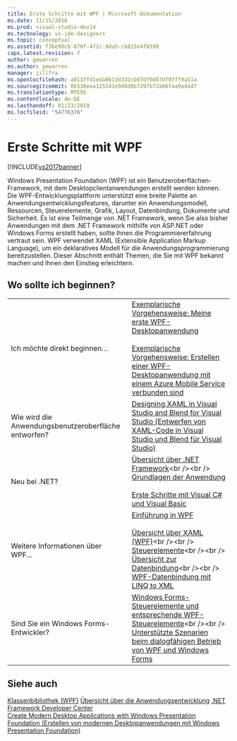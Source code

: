 ```yaml
---
title: Erste Schritte mit WPF | Microsoft-Dokumentation
ms.date: 11/15/2016
ms.prod: visual-studio-dev14
ms.technology: vs-ide-designers
ms.topic: conceptual
ms.assetid: f3be98cb-870f-472c-9da5-cb815e4f6598
caps.latest.revision: 7
author: gewarren
ms.author: gewarren
manager: jillfra
ms.openlocfilehash: a0137fd1eda8613d332cb07df0d87df97ff9a51a
ms.sourcegitcommit: 8b538eea125241e9d6d8b7297b72a66faa9a4a47
ms.translationtype: MTE95
ms.contentlocale: de-DE
ms.lasthandoff: 01/23/2019
ms.locfileid: "54776376"
---
```

# <a name="getting-started-with-wpf"></a>Erste Schritte mit WPF
[!INCLUDE[vs2017banner](../includes/vs2017banner.md)]

Windows Presentation Foundation (WPF) ist ein Benutzeroberflächen-Framework, mit dem Desktopclientanwendungen erstellt werden können. Die WPF-Entwicklungsplattform unterstützt eine breite Palette an Anwendungsentwicklungsfeatures, darunter ein Anwendungsmodell, Ressourcen, Steuerelemente, Grafik, Layout, Datenbindung, Dokumente und Sicherheit. Es ist eine Teilmenge von .NET Framework, wenn Sie also bisher Anwendungen mit dem .NET Framework mithilfe von ASP.NET oder Windows Forms erstellt haben, sollte Ihnen die Programmiererfahrung vertraut sein. WPF verwendet XAML (Extensible Application Markup Language), um ein deklaratives Modell für die Anwendungsprogrammierung bereitzustellen. Dieser Abschnitt enthält Themen, die Sie mit WPF bekannt machen und Ihnen den Einstieg erleichtern.  
  
## <a name="where-should-i-start"></a>Wo sollte ich beginnen?  
  
|||  
|-|-|  
|Ich möchte direkt beginnen…|[Exemplarische Vorgehensweise: Meine erste WPF-Desktopanwendung](../designers/walkthrough-my-first-wpf-desktop-application2.md)<br /><br /> [Exemplarische Vorgehensweise: Erstellen einer WPF-Desktopanwendung mit einem Azure Mobile Service verbunden sind](../designers/walkthrough-create-a-wpf-desktop-application-connected-to-an-azure-mobile-service.md)|  
|Wie wird die Anwendungsbenutzeroberfläche entworfen?|[Designing XAML in Visual Studio and Blend for Visual Studio (Entwerfen von XAML-Code in Visual Studio und Blend für Visual Studio)](../designers/designing-xaml-in-visual-studio.md)|  
|Neu bei .NET?|[Übersicht über .NET Framework](https://msdn.microsoft.com/library/zw4w595w\(v=vs.140\).aspx)<br /><br /> [Grundlagen der Anwendung](http://msdn.microsoft.com/library/653da4ba-3752-4d1f-a08a-de017dc86ecc)<br /><br /> [Erste Schritte mit Visual C# und Visual Basic](https://msdn.microsoft.com/library/dd492171\(v=vs.140\).aspx)|  
|Weitere Informationen über WPF...|[Einführung in WPF](../designers/introduction-to-wpf.md)<br /><br /> [Übersicht über XAML (WPF)](https://msdn.microsoft.com/library/ms752059\(v=vs.100\).aspx)<br /><br /> [Steuerelemente](https://msdn.microsoft.com/library/bb613551\(v=vs.100\).aspx)<br /><br /> [Übersicht zur Datenbindung](https://msdn.microsoft.com/library/ms752347\(v=vs.100\).aspx)<br /><br /> [WPF-Datenbindung mit LINQ to XML](../designers/wpf-data-binding-with-linq-to-xml.md)|  
|Sind Sie ein Windows Forms-Entwickler?|[Windows Forms-Steuerelemente und entsprechende WPF-Steuerelemente](https://msdn.microsoft.com/library/ms750559\(v=vs.100\).aspx)<br /><br /> [Unterstützte Szenarien beim dialogfähigen Betrieb von WPF und Windows Forms](https://msdn.microsoft.com/library/ms751797\(v=vs.100\).aspx)|  
  
## <a name="see-also"></a>Siehe auch  
 [Klassenbibliothek (WPF)](https://msdn.microsoft.com/library/ms753307\(v=vs.100\).aspx)   
 [Übersicht über die Anwendungsentwicklung](https://msdn.microsoft.com/library/bb613549\(v=vs.100\).aspx)   
 [.NET Framework Developer Center](http://go.microsoft.com/fwlink/?LinkId=187437)   
 [Create Modern Desktop Applications with Windows Presentation Foundation (Erstellen von modernen Desktopanwendungen mit Windows Presentation Foundation)](../designers/create-modern-desktop-applications-with-windows-presentation-foundation.md)
